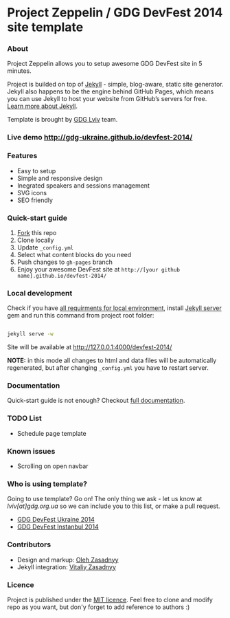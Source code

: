 # Project Zeppelin / GDG DevFest 2014 site template

### About 
Project Zeppelin allows you to setup awesome GDG DevFest site in 5 minutes. 

Project is builded on top of [Jekyll](http://jekyllrb.com/) - simple, blog-aware, static site generator. Jekyll also happens to be the engine behind GitHub Pages, which means you can use Jekyll to host your website from GitHub’s servers for free. [Learn more about Jekyll](http://jekyllrb.com/).

Template is brought by [GDG Lviv](http://lviv.gdg.org.ua/) team.

### Live demo http://gdg-ukraine.github.io/devfest-2014/

### Features
* Easy to setup
* Simple and responsive design
* Inegrated speakers and sessions management
* SVG icons
* SEO friendly


### Quick-start guide
1. [Fork](https://github.com/GDG-Ukraine/devfest-2014/fork) this repo
2. Clone locally
3. Update ```_config.yml``` 
4. Select what content blocks do you need
5. Push changes to ```gh-pages``` branch
6. Enjoy your awesome DevFest site at ```http://[your github name].github.io/devfest-2014/```


### Local development

Check if you have [all requirments for local environment](http://jekyllrb.com/docs/installation/), install [Jekyll server](http://jekyllrb.com/docs/quickstart/) gem and run this command from project root folder:

```bash

jekyll serve -w
```
Site will be available at http://127.0.0.1:4000/devfest-2014/

**NOTE:** in this mode all changes to html and data files will be automatically regenerated, but after changing ```_config.yml``` you have to restart server.

### Documentation
Quick-start guide is not enough? Checkout [full documentation]().


### TODO List
* Schedule page template


### Known issues
* Scrolling on open navbar

### Who is using template?
Going to use template? Go on! The only thing we ask - let us know at *lviv[at]gdg.org.ua* so we can include you to this list, or make a pull request.

* [GDG DevFest Ukraine 2014](http://devfest.gdg.org.ua/)
* [GDG DevFest Instanbul 2014](http://devfesttr.com/)

### Contributors
* Design and markup: [Oleh Zasadnyy](https://github.com/ozasadnyy)
* Jekyll integration: [Vitaliy Zasadnyy](https://github.com/zasadnyy)

### Licence
Project is published under the [MIT licence](http://choosealicense.com/licenses/mit/). Feel free to clone and modify repo as you want, but don'y forget to add reference to authors :)


